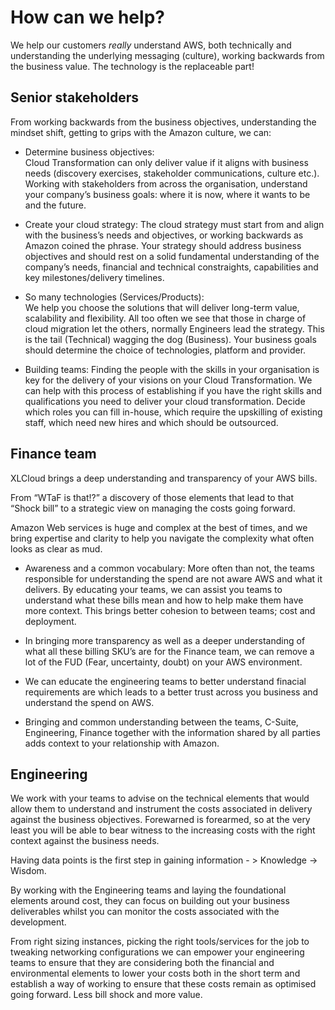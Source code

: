 # How can we help?

We help our customers *really* understand AWS, both technically and understanding the underlying messaging (culture),  working backwards from the business value. The technology is the replaceable part! 

## Senior stakeholders

From working backwards from the business objectives, understanding the mindset shift, getting to grips with the Amazon culture, we can:

* Determine business objectives:  
    Cloud Transformation can only deliver value if it aligns with business needs (discovery exercises, stakeholder communications, culture etc.). Working with stakeholders from across the organisation, understand your company’s business goals: where it is now, where it wants to be and the future.

* Create your cloud strategy: 
    The cloud strategy must start from and align with the business’s needs and objectives, or working backwards as Amazon coined the phrase. Your strategy should address business objectives and should rest on a solid fundamental understanding of the company’s needs, financial and technical constraights, capabilities and key milestones/delivery timelines.
 
* So many technologies (Services/Products):  
    We help you choose the solutions that will deliver long-term value, scalability and flexibility. All too often we see that those in charge of cloud migration let the others, normally Engineers lead the strategy. This is the tail (Technical) wagging the dog (Business). Your business goals should determine the choice of technologies, platform and provider. 

* Building teams: 
    Finding the people with the skills in your organisation is key for the delivery of your visions on your Cloud Transformation.  We can help with this process of establishing if you have the right skills and qualifications you need to deliver your cloud transformation. Decide which roles you can fill in-house, which require the upskilling of existing staff, which need new hires and which should be outsourced.

## Finance team

XLCloud brings a deep understanding and transparency of your AWS bills. 

From “WTaF is that!?” a discovery of those elements that lead to that “Shock bill” to a strategic view on managing the costs going forward. 

Amazon Web services is huge and complex at the best of times, and we bring expertise and clarity to help you navigate the complexity what often looks as clear as mud. 

* Awareness and a common vocabulary:
    More often than not, the teams responsible for understanding the spend are not aware AWS and what it delivers. By educating your teams, we can assist you teams to understand what these bills mean and how to help make them have more context. This brings better cohesion to between teams; cost and deployment. 

* In bringing more transparency as well as a deeper understanding of what all these billing SKU’s are for the Finance team, we can remove a lot of the FUD (Fear, uncertainty, doubt) on your AWS environment. 
* We can educate the engineering teams to better understand finacial requirements are which leads to a better trust across you business and understand the spend on AWS. 

* Bringing and common understanding between the teams, C-Suite, Engineering, Finance together with the information shared by all parties adds context to your relationship with Amazon. 


## Engineering

We work with your teams to advise on the technical elements that would allow them to understand and instrument the costs associated in delivery against the business objectives. Forewarned is forearmed, so at the very least you will be able to bear witness to the increasing costs with the right context against the business needs. 

Having data points is the first step in gaining information - > Knowledge -> Wisdom.  

By working with the Engineering teams and laying the foundational elements around cost, they can focus on building out your business deliverables whilst you can monitor the costs associated with the development. 

From right sizing instances, picking the right tools/services for the job to tweaking networking configurations we can empower your engineering teams to ensure that they are considering both the financial and environmental elements to lower your costs both in the short term and establish a way of working to ensure that these costs remain as optimised going forward. Less bill shock and more value.